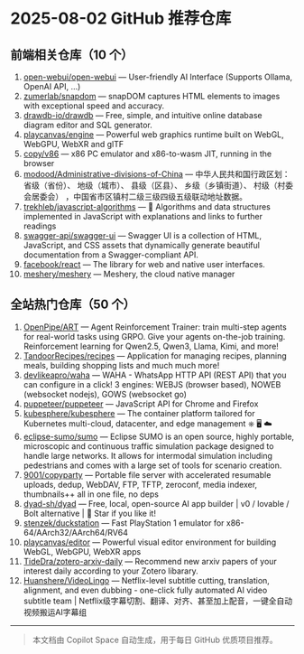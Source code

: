 # 2025-08-02 GitHub 推荐仓库

## 前端相关仓库（10 个）

1. [open-webui/open-webui](https://github.com/open-webui/open-webui) — User-friendly AI Interface (Supports Ollama, OpenAI API, ...)
2. [zumerlab/snapdom](https://github.com/zumerlab/snapdom) — snapDOM captures HTML elements to images with exceptional speed and accuracy.
3. [drawdb-io/drawdb](https://github.com/drawdb-io/drawdb) — Free, simple, and intuitive online database diagram editor and SQL generator.
4. [playcanvas/engine](https://github.com/playcanvas/engine) — Powerful web graphics runtime built on WebGL, WebGPU, WebXR and glTF
5. [copy/v86](https://github.com/copy/v86) — x86 PC emulator and x86-to-wasm JIT, running in the browser
6. [modood/Administrative-divisions-of-China](https://github.com/modood/Administrative-divisions-of-China) — 中华人民共和国行政区划：省级（省份）、 地级（城市）、 县级（区县）、 乡级（乡镇街道）、 村级（村委会居委会） ，中国省市区镇村二级三级四级五级联动地址数据。
7. [trekhleb/javascript-algorithms](https://github.com/trekhleb/javascript-algorithms) — 📝 Algorithms and data structures implemented in JavaScript with explanations and links to further readings
8. [swagger-api/swagger-ui](https://github.com/swagger-api/swagger-ui) — Swagger UI is a collection of HTML, JavaScript, and CSS assets that dynamically generate beautiful documentation from a Swagger-compliant API.
9. [facebook/react](https://github.com/facebook/react) — The library for web and native user interfaces.
10. [meshery/meshery](https://github.com/meshery/meshery) — Meshery, the cloud native manager

## 全站热门仓库（50 个）

1. [OpenPipe/ART](https://github.com/OpenPipe/ART) — Agent Reinforcement Trainer: train multi-step agents for real-world tasks using GRPO. Give your agents on-the-job training. Reinforcement learning for Qwen2.5, Qwen3, Llama, Kimi, and more!
2. [TandoorRecipes/recipes](https://github.com/TandoorRecipes/recipes) — Application for managing recipes, planning meals, building shopping lists and much much more!
3. [devlikeapro/waha](https://github.com/devlikeapro/waha) — WAHA - WhatsApp HTTP API (REST API) that you can configure in a click! 3 engines: WEBJS (browser based), NOWEB (websocket nodejs), GOWS (websocket go)
4. [puppeteer/puppeteer](https://github.com/puppeteer/puppeteer) — JavaScript API for Chrome and Firefox
5. [kubesphere/kubesphere](https://github.com/kubesphere/kubesphere) — The container platform tailored for Kubernetes multi-cloud, datacenter, and edge management ⎈ 🖥 ☁️
6. [eclipse-sumo/sumo](https://github.com/eclipse-sumo/sumo) — Eclipse SUMO is an open source, highly portable, microscopic and continuous traffic simulation package designed to handle large networks. It allows for intermodal simulation including pedestrians and comes with a large set of tools for scenario creation.
7. [9001/copyparty](https://github.com/9001/copyparty) — Portable file server with accelerated resumable uploads, dedup, WebDAV, FTP, TFTP, zeroconf, media indexer, thumbnails++ all in one file, no deps
8. [dyad-sh/dyad](https://github.com/dyad-sh/dyad) — Free, local, open-source AI app builder | v0 / lovable / Bolt alternative | 🌟 Star if you like it!
9. [stenzek/duckstation](https://github.com/stenzek/duckstation) — Fast PlayStation 1 emulator for x86-64/AArch32/AArch64/RV64
10. [playcanvas/editor](https://github.com/playcanvas/editor) — Powerful visual editor environment for building WebGL, WebGPU, WebXR apps
11. [TideDra/zotero-arxiv-daily](https://github.com/TideDra/zotero-arxiv-daily) — Recommend new arxiv papers of your interest daily according to your Zotero libarary.
12. [Huanshere/VideoLingo](https://github.com/Huanshere/VideoLingo) — Netflix-level subtitle cutting, translation, alignment, and even dubbing - one-click fully automated AI video subtitle team | Netflix级字幕切割、翻译、对齐、甚至加上配音，一键全自动视频搬运AI字幕组

---

> 本文档由 Copilot Space 自动生成，用于每日 GitHub 优质项目推荐。
